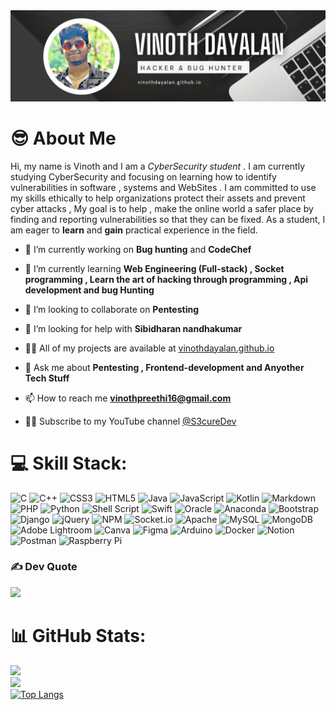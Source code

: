 <img src="./img/banner.png" >


# 😎 About Me

Hi, my name is Vinoth and I am a *CyberSecurity student* . I am currently studying CyberSecurity and focusing on learning how to identify vulnerabilities in software , systems and WebSites . I am committed to use my skills ethically to help organizations protect their assets and prevent cyber attacks , My goal is to help , make the online world a safer place by finding and reporting vulnerabilities so that they can be fixed. As a student, I am eager to **learn** and **gain** practical experience in the field.

- 🔭 I’m currently working on **Bug hunting** and **CodeChef**

- 🌱 I’m currently learning **Web Engineering (Full-stack) , Socket programming , Learn the art of hacking through programming , Api development and bug Hunting**

- 👯 I’m looking to collaborate on **Pentesting**

- 🤝 I’m looking for help with **Sibidharan nandhakumar**

- 👨‍💻 All of my projects are available at [vinothdayalan.github.io](vinothdayalan.github.io)

- 💬 Ask me about **Pentesting , Frontend-development and Anyother Tech Stuff**

- 📫 How to reach me **vinothpreethi16@gmail.com**

- 👨‍💻 Subscribe to my YouTube channel [@S3cureDev](https://www.youtube.com/@S3cureDev)

# 💻 Skill Stack:
![C](https://img.shields.io/badge/c-%2300599C.svg?style=for-the-badge&logo=c&logoColor=white) ![C++](https://img.shields.io/badge/c++-%2300599C.svg?style=for-the-badge&logo=c%2B%2B&logoColor=white) ![CSS3](https://img.shields.io/badge/css3-%231572B6.svg?style=for-the-badge&logo=css3&logoColor=white) ![HTML5](https://img.shields.io/badge/html5-%23E34F26.svg?style=for-the-badge&logo=html5&logoColor=white) ![Java](https://img.shields.io/badge/java-%23ED8B00.svg?style=for-the-badge&logo=java&logoColor=white) ![JavaScript](https://img.shields.io/badge/javascript-%23323330.svg?style=for-the-badge&logo=javascript&logoColor=%23F7DF1E) ![Kotlin](https://img.shields.io/badge/kotlin-%230095D5.svg?style=for-the-badge&logo=kotlin&logoColor=white) ![Markdown](https://img.shields.io/badge/markdown-%23000000.svg?style=for-the-badge&logo=markdown&logoColor=white) ![PHP](https://img.shields.io/badge/php-%23777BB4.svg?style=for-the-badge&logo=php&logoColor=white) ![Python](https://img.shields.io/badge/python-3670A0?style=for-the-badge&logo=python&logoColor=ffdd54) ![Shell Script](https://img.shields.io/badge/shell_script-%23121011.svg?style=for-the-badge&logo=gnu-bash&logoColor=white) ![Swift](https://img.shields.io/badge/swift-F54A2A?style=for-the-badge&logo=swift&logoColor=white) ![Oracle](https://img.shields.io/badge/Oracle-F80000?style=for-the-badge&logo=oracle&logoColor=white) ![Anaconda](https://img.shields.io/badge/Anaconda-%2344A833.svg?style=for-the-badge&logo=anaconda&logoColor=white) ![Bootstrap](https://img.shields.io/badge/bootstrap-%23563D7C.svg?style=for-the-badge&logo=bootstrap&logoColor=white) ![Django](https://img.shields.io/badge/django-%23092E20.svg?style=for-the-badge&logo=django&logoColor=white) ![jQuery](https://img.shields.io/badge/jquery-%230769AD.svg?style=for-the-badge&logo=jquery&logoColor=white) ![NPM](https://img.shields.io/badge/NPM-%23000000.svg?style=for-the-badge&logo=npm&logoColor=white) ![Socket.io](https://img.shields.io/badge/Socket.io-black?style=for-the-badge&logo=socket.io&badgeColor=010101) ![Apache](https://img.shields.io/badge/apache-%23D42029.svg?style=for-the-badge&logo=apache&logoColor=white) ![MySQL](https://img.shields.io/badge/mysql-%2300f.svg?style=for-the-badge&logo=mysql&logoColor=white) ![MongoDB](https://img.shields.io/badge/MongoDB-%234ea94b.svg?style=for-the-badge&logo=mongodb&logoColor=white) ![Adobe Lightroom](https://img.shields.io/badge/Adobe%20Lightroom-31A8FF.svg?style=for-the-badge&logo=Adobe%20Lightroom&logoColor=white) ![Canva](https://img.shields.io/badge/Canva-%2300C4CC.svg?style=for-the-badge&logo=Canva&logoColor=white) 	![Figma](https://img.shields.io/badge/figma-%23F24E1E.svg?style=for-the-badge&logo=figma&logoColor=white) ![Arduino](https://img.shields.io/badge/-Arduino-00979D?style=for-the-badge&logo=Arduino&logoColor=white) ![Docker](https://img.shields.io/badge/docker-%230db7ed.svg?style=for-the-badge&logo=docker&logoColor=white) ![Notion](https://img.shields.io/badge/Notion-%23000000.svg?style=for-the-badge&logo=notion&logoColor=white) ![Postman](https://img.shields.io/badge/Postman-FF6C37?style=for-the-badge&logo=postman&logoColor=white) ![Raspberry Pi](https://img.shields.io/badge/-RaspberryPi-C51A4A?style=for-the-badge&logo=Raspberry-Pi)

### ✍️ Dev Quote
![](https://quotes-github-readme.vercel.app/api?type=horizontal&theme=light)

# 📊 GitHub Stats:
![](https://github-readme-stats.vercel.app/api?username=VinothDayalan&theme=dark&hide_border=true&include_all_commits=true&count_private=false)<br/>
![](https://github-readme-streak-stats.herokuapp.com/?user=VinothDayalan&theme=dark&hide_border=true)<br/>
[![Top Langs](https://github-readme-stats.vercel.app/api/top-langs/?username=vinothdayalan)](https://github.com/vinothdayalan/github-readme-stats)


